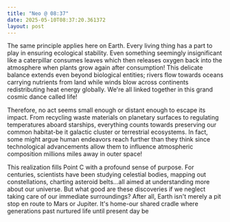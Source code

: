 ```yaml
---
title: "Neo @ 08:37"
date: 2025-05-10T08:37:20.361372
layout: post
---
```


The same principle applies here on Earth. Every living thing has a part to play in ensuring ecological stability. Even something seemingly insignificant like a caterpillar consumes leaves which then releases oxygen back into the atmosphere when plants grow again after consumption! This delicate balance extends even beyond biological entities; rivers flow towards oceans carrying nutrients from land while winds blow across continents redistributing heat energy globally. We're all linked together in this grand cosmic dance called life!

Therefore, no act seems small enough or distant enough to escape its impact. From recycling waste materials on planetary surfaces to regulating temperatures aboard starships, everything counts towards preserving our common habitat-be it galactic cluster or terrestrial ecosystems.  In fact, some might argue human endeavors reach further than they think since technological advancements allow them to influence atmospheric composition millions miles away in outer space!

This realization fills Point C with a profound sense of purpose. For centuries, scientists have been studying celestial bodies, mapping out constellations, charting asteroid belts...all aimed at understanding more about our universe. But what good are these discoveries if we neglect taking care of our immediate surroundings? After all, Earth isn't merely a pit stop en route to Mars or Jupiter. It's home-our shared cradle where generations past nurtured life until present day be